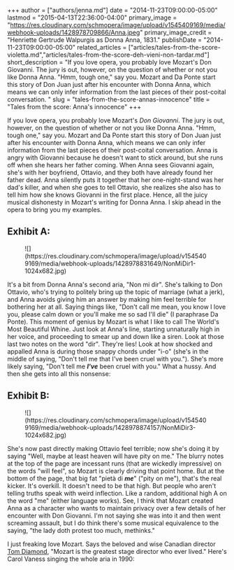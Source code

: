 +++
author = ["authors/jenna.md"]
date = "2014-11-23T09:00:00-05:00"
lastmod = "2015-04-13T22:36:00-04:00"
primary_image = "https://res.cloudinary.com/schmopera/image/upload/v1545409169/media/webhook-uploads/1428978709866/Anna.jpeg"
primary_image_credit = "Henriette Gertrude Walpurgis as Donna Anna, 1831."
publishDate = "2014-11-23T09:00:00-05:00"
related_articles = ["articles/tales-from-the-score-violetta.md","articles/tales-from-the-score-deh-vieni-non-tardar.md"]
short_description = "If you love opera, you probably love Mozart&#039;s Don Giovanni. The jury is out, however, on the question of whether or not you like Donna Anna. &quot;Hmm, tough one,&quot; say you. Mozart and Da Ponte start this story of Don Juan just after his encounter with Donna Anna, which means we can only infer information from the last pieces of their post-coital conversation. "
slug = "tales-from-the-score-annas-innocence"
title = "Tales from the score: Anna&#039;s innocence"
+++

If you love opera, you probably love Mozart's _Don Giovanni_. The jury is out, however, on the question of whether or not you like Donna Anna. "Hmm, tough one," say you. Mozart and Da Ponte start this story of Don Juan just after his encounter with Donna Anna, which means we can only infer information from the last pieces of their post-coital conversation. Anna is angry with Giovanni because he doesn't want to stick around, but she runs off when she hears her father coming. When Anna sees Giovanni again, she's with her boyfriend, Ottavio, and they both have already found her father dead. Anna silently puts it together that her one-night-stand was her dad's killer, and when she goes to tell Ottavio, she realizes she also has to tell him how she knows Giovanni in the first place. Hence, all the juicy musical dishonesty in Mozart's writing for Donna Anna. I skip ahead in the opera to bring you my examples.

## Exhibit A:

<figure data-type="image">
![](https://res.cloudinary.com/schmopera/image/upload/v1545409169/media/webhook-uploads/1428978831649/NonMiDir1-1024x682.jpg)
</figure>

It's a bit from Donna Anna's second aria, "Non mi dir". She's talking to Don Ottavio, who's trying to politely bring up the topic of marriage (what a jerk), and Anna avoids giving him an answer by making him feel terrible for bothering her at all. Saying things like, "Don't call me mean, you know I love you, please calm down or you'll make me so sad I'll die" (I paraphrase Da Ponte). This moment of genius by Mozart is what I like to call The World's Most Beautiful Whine. Just look at Anna's line, starting unnaturally high in her voice, and proceeding to smear up and down like a siren. Look at those last two notes on the word "dir". They're lies! Look at how shocked and appalled Anna is during those snappy chords under "i-o" (she's in the middle of saying, "Don't tell me that I've been cruel with you."). She's more likely saying, "Don't tell me _**I've**_ been cruel with you." What a hussy. And then she gets into all this nonsense:

## Exhibit B:

<figure data-type="image">
![](https://res.cloudinary.com/schmopera/image/upload/v1545409169/media/webhook-uploads/1428978874157/NonMiDir3-1024x682.jpg)
</figure>

She's now past directly making Ottavio feel terrible; now she's doing it by saying "Well, maybe at least heaven will have pity on me." The blurry notes at the top of the page are incessant runs (that are wickedly impressive) on the words "will feel", so Mozart is clearly driving that point home. But at the bottom of the page, that big fat "pietà di _**me**_" ("pity on me"), that's the real kicker. It's overkill. It doesn't need to be that high. But people who aren't telling truths speak with weird inflection. Like a random, additional high A on the word "me" (either language works). See, I think that Mozart created Anna as a character who wants to maintain privacy over a few details of her encounter with Don Giovanni. I'm not saying she was into it and then went screaming assault, but I do think there's some musical equivalence to the saying, "the lady doth protest too much, methinks."

I just freaking love Mozart. Says the beloved and wise Canadian director [Tom Diamond](https://tapestryopera.com/tom-diamond), "Mozart is the greatest stage director who ever lived." Here's Carol Vaness singing the whole aria in 1990:
